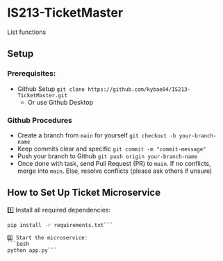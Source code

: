# IS213-TicketMaster
List functions

## Setup
### Prerequisites:
- Github Setup `git clone https://github.com/kybae04/IS213-TicketMaster.git`
    - Or use Github Desktop

 ### Github Procedures
- Create a branch from `main` for yourself `git checkout -b your-branch-name`
- Keep commits clear and specific `git commit -m "commit-message"`
- Push your branch to Github `git push origin your-branch-name`
- Once done with task, send Pull Request (PR) to `main`. If no conflicts, merge into `main`. Else, resolve conflicts (please ask others if unsure)

## How to Set Up Ticket Microservice
1️⃣ Install all required dependencies:
```bash
pip install -r requirements.txt```

2️⃣ Start the microservice:
```bash
python app.py```
